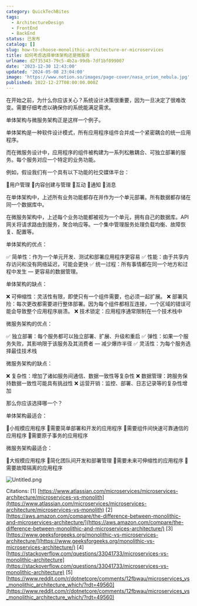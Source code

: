 ```yaml
---
category: QuickTechBites
tags:
  - ArchitectureDesign
  - FrontEnd
  - BackEnd
status: 已发布
catalog: []
slug: how-to-choose-monolithic-architecture-or-microservices
title: 如何考虑选择单体架构还是微服务
urlname: d2f35343-79c5-4b2a-99db-7df1bf099007
date: '2023-12-30 12:43:00'
updated: '2024-05-08 23:04:00'
image: 'https://www.notion.so/images/page-cover/nasa_orion_nebula.jpg'
published: 2022-12-27T08:00:00.000Z
---
```


在开始之前，为什么你应该关心？系统设计决策很重要，因为一旦决定了很难改变。需要仔细考虑以确保你的系统能满足需求。


单体架构与微服务架构正是这样一个例子。


单体架构是一种软件设计模式，所有应用程序组件合并成一个紧密耦合的统一应用程序。


而在微服务设计中，应用程序的组件被构建为一系列松散耦合、可独立部署的服务。每个服务对应一个特定的业务功能。


例如，假设我们有一个具有以下功能的社交媒体平台：


🔸用户管理
🔸内容创建与管理
🔸互动
🔸通知
🔸消息


在单体架构中，上述所有业务功能都存在并作为一个单元部署。所有数据都存储在同一个数据库中。


在微服务架构中，上述每个业务功能都被视为一个单元，拥有自己的数据库。API 网关将请求路由到服务，聚合响应等。一个集中管理服务处理负载均衡、故障恢复、配置等。


单体架构的优点：


✅ 简单性：作为一个单元开发、测试和部署应用程序更容易
✅ 性能：由于共享内存访问和没有网络延迟，可能会更快
✅ 统一过程：所有事情都在同一个地方和过程中发生 — 更容易的数据管理。


单体架构的缺点：


❌ 可伸缩性：灵活性有限，即使只有一个组件需要，也必须一起扩展。
❌ 部署风险：每次更改都需要进行整体部署。因为每个组件都相互连接，一个区域的错误可能会导致整个应用程序崩溃。
❌ 技术锁定：应用程序通常限制在一个技术栈中


微服务架构的优点：


✅ 独立部署：每个服务都可以独立部署、扩展、升级和重启
✅ 弹性：如果一个服务失败，其影响限于该服务及其消费者 — 减少爆炸半径
✅ 灵活性：为每个服务选择最佳技术栈


微服务架构的缺点：


❌ 复杂性：增加了诸如服务间通信、数据一致性等复杂性
❌ 数据管理：跨服务保持数据一致性可能具有挑战性
❌ 运营开销：监控、部署、日志记录等的复杂性增加


那么你应该选择哪一个？


单体架构最适合：


🔹小规模应用程序
🔹需要简单部署和开发的应用程序
🔹需要组件间快速可靠通信的应用程序
🔹需要原子事务的应用程序


微服务架构最适合：


🔸大规模应用程序
🔸简化团队间开发和部署管理
🔸需要未来可伸缩性的应用程序
🔸需要故障隔离的应用程序


![Untitled.png](https://prod-files-secure.s3.us-west-2.amazonaws.com/5d24fe63-e567-4804-86f9-9fdc62e13082/8d149051-cc00-4198-a3d7-e00805eb8f9e/Untitled.png?X-Amz-Algorithm=AWS4-HMAC-SHA256&X-Amz-Content-Sha256=UNSIGNED-PAYLOAD&X-Amz-Credential=ASIAZI2LB4667ZQUAFK7%2F20250216%2Fus-west-2%2Fs3%2Faws4_request&X-Amz-Date=20250216T053555Z&X-Amz-Expires=3600&X-Amz-Security-Token=IQoJb3JpZ2luX2VjEC0aCXVzLXdlc3QtMiJHMEUCIQCydsYvjfjbdAuOeX3coOyPkVfU1kX0RPlIvVN43GUefQIgbZBjYk4Y2lwygSlaQDh4oHW59goPR%2F54pla3V6dFIRIq%2FwMIVhAAGgw2Mzc0MjMxODM4MDUiDMbL2UxOamy0pZxicyrcA4iGB8rGFP2hf3306a1R2T9RY8xSsUzVOh%2BWrxGViBKKvdIlsBPVhlsz7D%2FmXyxbEDMf9xyR0iAKWPyrvqyM734958Ca59MFOEhoFFVTz1%2F6cK7%2BwCHb5qPcC%2BO18shEEjH5hixdOm%2FT887CQMKLOmkxw%2FZjevi6JX1rmQhQm68%2BEPEqu0Ise7hnZQowRNm7RjnaV9qvZt6PVyI%2BnnOdUixNOlPrRwejkKIR%2FXzSEwMJQnVlRqdyFjaf0%2FDM7ZW5N%2FihoWJm1RG6VuZZz48fNo97J%2F3gw7M5909TVu1qb1YQAOcQoJbdhVVVXxf1wgu%2BRqnmwA4LxOmI00WJWcBwhfTeQeQKT25eY9zabN56dWQ19RIo4bdp0Ib0EV9ovy8zZKzUVqdnhXVPwjr6CzD1E%2BU%2FKky%2BejwcsQb6dNVfVuDqmxNUPQiUA%2BT0ULId5dAbl3vvSU3H4WkTW1bOD0Tv%2BakhrP93i%2BIC8r3YhzE2rG9CA5UFaWlv8D6dUEBj3Kq%2FS%2F4G9Gsg9MxkSvBKdAqdIZZ5noUbfyJOk4AhbklIVL51faHD1cElgZU23inEjpnR16OHHoCufdqd2YmcPpVBfcredqOoKa0Oz4afTUXaSFP3ghsKmX4l4RK%2BgrWAMMndxb0GOqUBc2Ke7VBYn%2FzCjoR5zl4GZYe7jVoA3WCdSC5lr5TLmvNQhNBcmewpyJ65888irxGNUth67O5B2TGw5zwQ6NryuxCyFiM5f6Nzu55TXyUBSHRAcaKEooWdPebmSCbDvUaMUUV7i1f66wPozM%2BdszN%2F4fyjE%2F1iFlwTQMVKUiW5Y2RdtNvJY38DtIxDFr0VjcqW9JWaFWyOEkEWfyFVzBZ0ziDu%2BH3e&X-Amz-Signature=3f7672aecf8cf81e7e3f519216f1ecc0148cc03effd639d8a71a17e7fc4ad200&X-Amz-SignedHeaders=host&x-id=GetObject)


Citations:
[1] [https://www.atlassian.com/microservices/microservices-architecture/microservices-vs-monolith](https://www.atlassian.com/microservices/microservices-architecture/microservices-vs-monolith)
[2] [https://aws.amazon.com/compare/the-difference-between-monolithic-and-microservices-architecture/](https://aws.amazon.com/compare/the-difference-between-monolithic-and-microservices-architecture/)
[3] [https://www.geeksforgeeks.org/monolithic-vs-microservices-architecture/](https://www.geeksforgeeks.org/monolithic-vs-microservices-architecture/)
[4] [https://stackoverflow.com/questions/33041733/microservices-vs-monolithic-architecture](https://stackoverflow.com/questions/33041733/microservices-vs-monolithic-architecture)
[5] [https://www.reddit.com/r/dotnetcore/comments/12fbwau/microservices_vs_monolithic_architecture_which/?rdt=49560](https://www.reddit.com/r/dotnetcore/comments/12fbwau/microservices_vs_monolithic_architecture_which/?rdt=49560)

